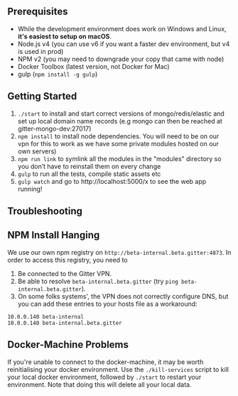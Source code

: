 Prerequisites
-------------
* While the development environment does work on Windows and Linux, **it's easiest to setup on macOS**.
* Node.js v4 (you can use v6 if you want a faster dev environment, but v4 is used in prod)
* NPM v2 (you may need to downgrade your copy that came with node)
* Docker Toolbox (latest version, not Docker for Mac)
* gulp (`npm install -g gulp`)

Getting Started
---------------
1. `./start` to install and start correct versions of mongo/redis/elastic and set up local domain name records (e.g mongo can then be reached at gitter-mongo-dev:27017)
2. `npm install` to install node dependencies. You will need to be on our vpn for this to work as we have some private modules hosted on our own servers)
3. `npm run link` to symlink all the modules in the "modules" directory so you don’t have to reinstall them on every change
4. `gulp` to run all the tests, compile static assets etc
5. `gulp watch` and go to http://localhost:5000/x to see the web app running!

Troubleshooting
---------------

## NPM Install Hanging
We use our own npm registry on `http://beta-internal.beta.gitter:4873`. In order to access this registry, you need to 

1. Be connected to the Gitter VPN.
2. Be able to resolve `beta-internal.beta.gitter` (try `ping beta-internal.beta.gitter`).
3. On some folks systems', the VPN does not correctly configure DNS, but you can add these entries to your hosts file as a workaround:

```
10.0.0.140 beta-internal
10.0.0.140 beta-internal.beta.gitter
```

## Docker-Machine Problems
If you're unable to connect to the docker-machine, it may be worth reinitialising your docker environment. Use the `./kill-services` script to kill your local docker environment, followed by `./start` to restart your environment. Note that doing this will delete all your local data.
